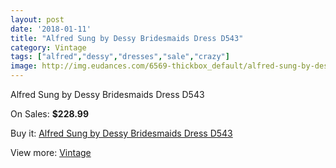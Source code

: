 ```yaml
---
layout: post
date: '2018-01-11'
title: "Alfred Sung by Dessy Bridesmaids Dress D543"
category: Vintage
tags: ["alfred","dessy","dresses","sale","crazy"]
image: http://img.eudances.com/6569-thickbox_default/alfred-sung-by-dessy-bridesmaids-dress-d543.jpg
---
```

Alfred Sung by Dessy Bridesmaids Dress D543

On Sales: **$228.99**
<a href="https://www.eudances.com/en/vintage/2408-alfred-sung-by-dessy-bridesmaids-dress-d543.html"><amp-img layout="responsive" width="600" height="600" src="//img.eudances.com/6569-thickbox_default/alfred-sung-by-dessy-bridesmaids-dress-d543.jpg" alt="Alfred Sung by Dessy Bridesmaids Dress D543 0" /></a>
<a href="https://www.eudances.com/en/vintage/2408-alfred-sung-by-dessy-bridesmaids-dress-d543.html"><amp-img layout="responsive" width="600" height="600" src="//img.eudances.com/6570-thickbox_default/alfred-sung-by-dessy-bridesmaids-dress-d543.jpg" alt="Alfred Sung by Dessy Bridesmaids Dress D543 1" /></a>

Buy it: [Alfred Sung by Dessy Bridesmaids Dress D543](https://www.eudances.com/en/vintage/2408-alfred-sung-by-dessy-bridesmaids-dress-d543.html "Alfred Sung by Dessy Bridesmaids Dress D543")

View more: [Vintage](https://www.eudances.com/en/29-vintage "Vintage")